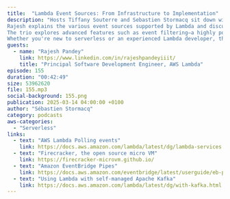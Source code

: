 ```yaml
---
title:  "Lambda Event Sources: From Infrastructure to Implementation"
description: "Hosts Tiffany Souterre and Sebastien Stormacq sit down with Rajesh Pandey to explore the critical role of events in AWS Lambda. They dive deep into how events trigger Lambda functions and how AWS has built infrastructure to ensure high availability while optimizing costs for customers.
Rajesh explains the various event sources supported by Lambda and discusses important considerations around streaming data, latency, and performance. The conversation covers essential topics for developers including message handling, at-least-once delivery guarantees, and the developer's responsibility in tracking and managing messages.
The trio explores advanced features such as event filtering—a highly popular capability that has evolved rapidly—and batching configurations that can significantly impact application performance. They also discuss observability best practices essential for successful service integrations and recent innovations with Kafka that offer ultra-low latency options.
Whether you're new to serverless or an experienced Lambda developer, this episode provides valuable insights into building resilient, cost-effective, and high-performing event-driven architectures on AWS."
guests:
  - name: "Rajesh Pandey"
    link: https://www.linkedin.com/in/rajeshpandeyiiit/
    title: "Principal Software Development Engineer, AWS Lambda"
episode: 155
duration: "00:42:49" 
size: 53962620
file: 155.mp3	
social-background: 155.png
publication: 2025-03-14 04:00:00 +0100
author: "Sébastien Stormacq"
category: podcasts
aws-categories:
  - "Serverless"
links:
  - text: "AWS Lambda Polling events"
    link: https://docs.aws.amazon.com/lambda/latest/dg/lambda-services.html
  - text: "Firecracker, the open source micro VM"
    link: https://firecracker-microvm.github.io/
  - text: "Amazon EventBridge Pipes"
    link: https://docs.aws.amazon.com/eventbridge/latest/userguide/eb-pipes.html
  - text: "Using Lambda with self-managed Apache Kafka"
    link: https://docs.aws.amazon.com/lambda/latest/dg/with-kafka.html
---
```

